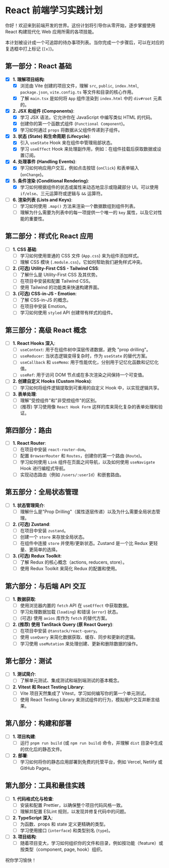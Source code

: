 # React 前端学习实践计划

你好！欢迎来到前端开发的世界。这份计划将引导你从零开始，逐步掌握使用 React 构建现代化 Web 应用所需的各项技能。

本计划被设计成一个可追踪的待办事项列表。当你完成一个步骤后，可以在对应的复选框中打上标记 (`[x]`)。

## 第一部分：React 基础

- [x] **1. 理解项目结构**:
    - [x] 浏览由 Vite 创建的项目文件，理解 `src`, `public`, `index.html`, `package.json`, `vite.config.ts` 等文件和目录的核心作用。
    - [x] 了解 `main.tsx` 是如何将 `App` 组件渲染到 `index.html` 中的 `div#root` 元素的。

- [x] **2. JSX 和组件 (Components)**:
    - [x] 学习 JSX 语法，它允许你在 JavaScript 中编写类似 HTML 的代码。
    - [x] 创建你的第一个函数式组件 (`Functional Component`)。
    - [x] 学习如何通过 `props` 将数据从父组件传递到子组件。

- [x] **3. 状态 (State) 和生命周期 (Lifecycle)**:
    - [x] 引入 `useState` Hook 来在组件中管理局部状态。
    - [x] 学习 `useEffect` Hook 来处理副作用，例如：在组件挂载后获取数据或设置订阅。

- [x] **4. 处理事件 (Handling Events)**:
    - [x] 学习如何响应用户交互，例如点击按钮 (`onClick`) 和表单输入 (`onChange`)。

- [x] **5. 条件渲染 (Conditional Rendering)**:
    - [x] 学习如何根据组件的状态或属性来动态地显示或隐藏部分 UI。可以使用 `if/else`、三元运算符或逻辑与 `&&` 运算符。

- [ ] **6. 渲染列表 (Lists and Keys)**:
    - [ ] 学习如何使用 `.map()` 方法来渲染一个数据数组到组件列表。
    - [ ] 理解为什么需要为列表中的每一项提供一个唯一的 `key` 属性，以及它对性能的重要性。

## 第二部分：样式化 React 应用

- [ ] **1. CSS 基础**:
    - [ ] 学习如何使用普通的 CSS 文件 (`App.css`) 来为组件添加样式。
    - [ ] 理解 CSS 模块 (`.module.css`)，它如何帮助我们避免样式冲突。

- [ ] **2. (可选) Utility-First CSS - Tailwind CSS**:
    - [ ] 了解什么是 Utility-First CSS 及其优势。
    - [ ] 在项目中安装和配置 Tailwind CSS。
    - [ ] 使用 Tailwind 的功能类来快速构建界面。

- [ ] **3. (可选) CSS-in-JS - Emotion**:
    - [ ] 了解 CSS-in-JS 的概念。
    - [ ] 在项目中安装 Emotion。
    - [ ] 学习如何使用 `styled` API 创建带有样式的组件。

## 第三部分：高级 React 概念

- [ ] **1. React Hooks 深入**:
    - [ ] `useContext`: 用于在组件树中深层传递数据，避免 "prop drilling"。
    - [ ] `useReducer`: 当状态逻辑变得复杂时，作为 `useState` 的替代方案。
    - [ ] `useCallback` 和 `useMemo`: 用于性能优化，分别用于记忆化函数和记忆化值。
    - [ ] `useRef`: 用于访问 DOM 节点或在多次渲染之间保持一个可变值。

- [ ] **2. 创建自定义 Hooks (Custom Hooks)**:
    - [ ] 学习如何将组件逻辑提取到可重用的自定义 Hook 中，以实现逻辑共享。

- [ ] **3. 表单处理**:
    - [ ] 理解"受控组件"和"非受控组件"的区别。
    - [ ] (推荐) 学习使用像 `React Hook Form` 这样的库来简化复杂的表单处理和验证。

## 第四部分：路由

- [ ] **1. React Router**:
    - [ ] 在项目中安装 `react-router-dom`。
    - [ ] 配置 `BrowserRouter` 和 `Routes`，创建你的第一个路由 (`Route`)。
    - [ ] 学习如何使用 `Link` 组件在页面之间导航，以及如何使用 `useNavigate` Hook 进行编程式导航。
    - [ ] 实现动态路由（例如 `/users/:userId`）和嵌套路由。

## 第五部分：全局状态管理

- [ ] **1. 状态管理简介**:
    - [ ] 理解什么是"Prop Drilling"（属性逐层传递）以及为什么需要全局状态管理。

- [ ] **2. (可选) Zustand**:
    - [ ] 在项目中安装 `zustand`。
    - [ ] 创建一个 `store` 来存放全局状态。
    - [ ] 在组件中连接 `store` 并使用/更新状态。Zustand 是一个比 Redux 更轻量、更简单的选择。

- [ ] **3. (可选) Redux Toolkit**:
    - [ ] 了解 Redux 的核心概念（actions, reducers, store）。
    - [ ] 使用 Redux Toolkit 来简化 Redux 的配置和使用。

## 第六部分：与后端 API 交互

- [ ] **1. 数据获取**:
    - [ ] 使用浏览器内置的 `fetch` API 在 `useEffect` 中获取数据。
    - [ ] 学习处理数据加载 (`loading`) 和错误 (`error`) 状态。
    - [ ] (可选) 使用 `axios` 库作为 `fetch` 的替代方案。

- [ ] **2. (推荐) 使用 TanStack Query (原 React Query)**:
    - [ ] 在项目中安装 `@tanstack/react-query`。
    - [ ] 使用 `useQuery` 来简化数据获取、缓存、同步和更新的逻辑。
    - [ ] 学习使用 `useMutation` 来处理创建、更新和删除数据的操作。

## 第七部分：测试

- [ ] **1. 测试简介**:
    - [ ] 了解单元测试、集成测试和端到端测试的基本概念。

- [ ] **2. Vitest 和 React Testing Library**:
    - [ ] Vite 项目天然集成了 Vitest，学习如何编写你的第一个单元测试。
    - [ ] 使用 React Testing Library 来测试组件的行为，模拟用户交互并断言结果。

## 第八部分：构建和部署

- [ ] **1. 项目构建**:
    - [ ] 运行 `pnpm run build` (或 `npm run build`) 命令，并理解 `dist` 目录中生成的优化后的静态文件。

- [ ] **2. 部署**:
    - [ ] 学习如何将你的静态应用部署到免费的托管平台，例如 Vercel, Netlify 或 GitHub Pages。

## 第九部分：工具和最佳实践

- [ ] **1. 代码格式化与检查**:
    - [ ] 安装和配置 Prettier，以确保整个项目代码风格一致。
    - [ ] 理解并配置 ESLint 规则，以发现并修复代码中的问题。

- [ ] **2. TypeScript 深入**:
    - [ ] 为函数、props 和 state 定义更精确的类型。
    - [ ] 学习使用接口 (`interface`) 和类型别名 (`type`)。

- [ ] **3. 项目结构**:
    - [ ] 随着项目变大，学习如何组织你的文件和目录，例如按功能（feature）或按类型（component, page, hook）组织。

祝你学习愉快！ 